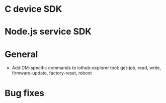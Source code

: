 # C device SDK

# Node.js service SDK

# General
- Add DM-specific commands to iothub-explorer tool: get-job, read, write, firmware-update, factory-reset, reboot

# Bug fixes
